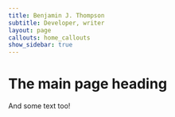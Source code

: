 ```yaml
---
title: Benjamin J. Thompson
subtitle: Developer, writer
layout: page
callouts: home_callouts
show_sidebar: true
---
```

# The main page heading
And some text too!
